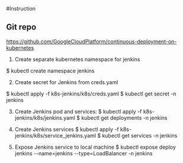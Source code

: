 #Instruction

## Git repo
https://github.com/GoogleCloudPlatform/continuous-deployment-on-kubernetes

1. Create separate kubernetes namespace for jenkins
  
  $ kubectl create namespace jenkins
  
2. Create secret for Jenkins from creds.yaml

  $ kubectl apply -f k8s-jenkins/k8s/creds.yaml
  $ kubectl get secret -n jenkins

3. Create Jenkins pod and services:
  $ kubectl apply -f k8s-jenkins/k8s/jenkins.yaml
  $ kubectl get deployments -n jenkins
  
4. Create Jenkins services 
  $ kubectl apply -f k8s-jenkins/k8s/service_jenkins.yaml
  $ kubectl get services -n jenkins

5. Expose Jenkins service to local machine
  $ kubectl expose deploy jenkins --name=jenkins --type=LoadBalancer -n jenkins